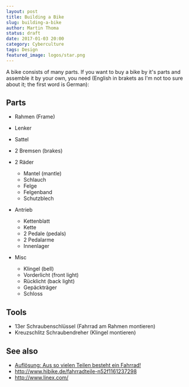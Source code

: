 ```yaml
---
layout: post
title: Building a Bike
slug: building-a-bike
author: Martin Thoma
status: draft
date: 2017-01-03 20:00
category: Cyberculture
tags: Design
featured_image: logos/star.png
---
```

A bike consists of many parts. If you want to buy a bike by it's parts and
assemble it by your own, you need (English in brakets as I'm not too sure
about it; the first word is German):


## Parts

* Rahmen (Frame)
* Lenker

* Sattel
* 2 Bremsen (brakes)
* 2 Räder
    * Mantel (mantle)
    * Schlauch
    * Felge
    * Felgenband
    * Schutzblech
* Antrieb
    * Kettenblatt
    * Kette
    * 2 Pedale (pedals)
    * 2 Pedalarme
    * Innenlager
* Misc
    * Klingel (bell)
    * Vorderlicht (front light)
    * Rücklicht (back light)
    * Gepäckträger
    * Schloss


## Tools

* 13er Schraubenschlüssel (Fahrrad am Rahmen montieren)
* Kreuzschlitz Schraubendreher (Klingel montieren)


## See also

* [Auflösung: Aus so vielen Teilen besteht ein Fahrrad!](http://st-pedali.blogspot.de/2014/12/auflosung-aus-sie-vielen-teilen-besteht.html)
* http://www.hibike.de/fahrradteile-n52f1161237298
* http://www.linex.com/
